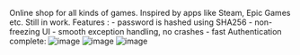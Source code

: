 Online shop for all kinds of games. Inspired by apps like Steam, Epic Games etc. Still in work.
Features : - password is hashed using SHA256
           - non-freezing UI 
           - smooth exception handling, no crashes
           - fast
Authentication complete:
![image](https://github.com/user-attachments/assets/711ce1b4-2134-4ee3-8e75-43824173b8a3)
![image](https://github.com/user-attachments/assets/44030bf4-3893-4d7d-9030-b8439a97e695)
![image](https://github.com/user-attachments/assets/25995405-0e33-4a54-a46e-d267b5efd822)


